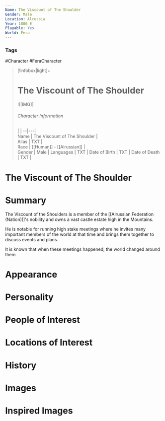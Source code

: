 ```yaml
---
Name: The Viscount of The Shoulder  
Gender: Male
Location: Alrussia
Year: 1800 E
Playable: Yes
World: Fera
---
```


### Tags
#Character #FeraCharacter 

> [!infobox|light]+  
> # The Viscount of The Shoulder  
> ![[IMG]]  
> ###### Character Information
>  |   |
> --|---|  
> Name | The Viscount of The Shoulder |  
> Alias | TXT |  
> Race | [[Human]] - [[Alrussian]] |  
> Gender | Male |
> Languages | TXT |
> Date of Birth | TXT |
> Date of Death | TXT |

# The Viscount of The Shoulder

# Summary
The Viscount of the Shoulders is a member of the [[Alrussian Federation (Nation)]]'s nobility and owns a vast castle estate high in the Mountains.

He is notable for running high stake meetings where he invites many important members of the world at that time and brings them together to discuss events and plans. 

It is known that when these meetings happened, the world changed around them

# Appearance

# Personality

# People of Interest

# Locations of Interest

# History

# Images

# Inspired Images
